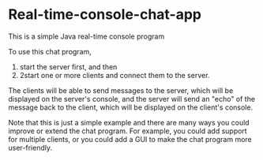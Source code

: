 # Real-time-console-chat-app
 This is a simple Java real-time console program

To use this chat program, 
1. start the server first, and then 
2. 2start one or more clients and connect them to the server. 

The clients will be able to send messages to the server, which will be displayed on the server's console, and the server will send an "echo" of the message back to the client, which will be displayed on the client's console.

Note that this is just a simple example and there are many ways you could improve or extend the chat program. For example, you could add support for multiple clients, or you could add a GUI to make the chat program more user-friendly.
